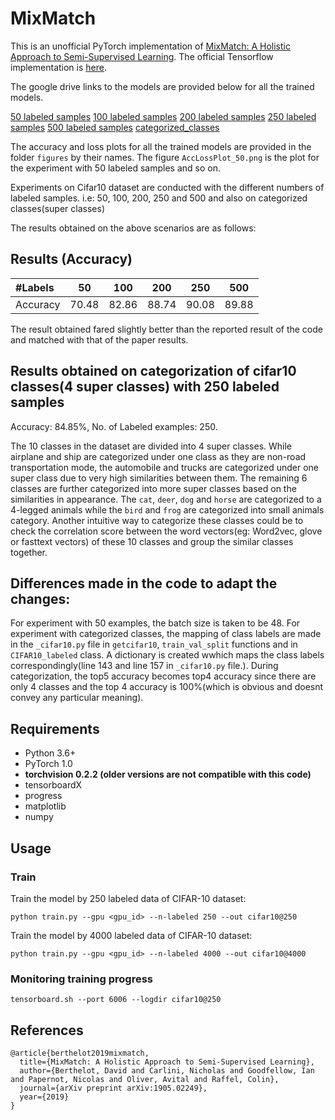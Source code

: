 # MixMatch
This is an unofficial PyTorch implementation of [MixMatch: A Holistic Approach to Semi-Supervised Learning](https://arxiv.org/abs/1905.02249). 
The official Tensorflow implementation is [here](https://github.com/google-research/mixmatch).

The google drive links to the models are provided below for all the trained models. 

[50 labeled samples](https://drive.google.com/drive/folders/1QpCuJxFnGGDFfCi3hoGCjxIUijEhZX2g?usp=sharing)
[100 labeled samples](https://drive.google.com/drive/folders/1Rbw_Aj_DxBCdAAvr_JMQpiyypezWDPRC?usp=sharing)
[200 labeled samples](https://drive.google.com/drive/folders/1HZCZ5i7SXaxsl2m0-9PayYX1DDE3BnNG?usp=sharing) 
[250 labeled samples](https://drive.google.com/drive/folders/1wiZjoo9_l9YseWuGk7ZZv6tBGw1zX1VJ?usp=sharing) 
[500 labeled samples]( https://drive.google.com/drive/folders/1jUqKXcjVnxLE2E08t3hvB61D3wvLwXGN?usp=sharing)
[categorized_classes](https://drive.google.com/drive/folders/1SfUdZI7eUeQV5KHrLpThTnmTLqJkVA3w?usp=sharing)

The accuracy and loss plots for all the trained models are provided in the folder `figures` by their names. The figure `AccLossPlot_50.png` is the plot for the experiment with 50 labeled samples and so on. 

Experiments on Cifar10 dataset are conducted with the different numbers of labeled samples. i.e: 50, 100, 200, 250 and 500 and also on categorized classes(super classes)

The results obtained on the above scenarios are as follows:

## Results (Accuracy)
| #Labels | 50 | 100 | 200 | 250| 500 |
|:---|:---:|:---:|:---:|:---:|:---:|
|Accuracy | 70.48 | 82.86 | 88.74 | 90.08 | 89.88 |

The result obtained fared slightly better than the reported result of the code and matched with that of the paper results.

## Results obtained on categorization of cifar10 classes(4 super classes) with 250 labeled samples

Accuracy: 84.85%, No. of Labeled examples: 250. 

The 10 classes in the dataset are divided into 4 super classes. While airplane and ship are categorized under one class as they are non-road transportation mode, the automobile and trucks are categorized under one super class due to very high similarities between them. The remaining 6 classes are further categorized into  more super classes based on the similarities in appearance. The `cat`, `deer`, `dog` and `horse` are categorized to a 4-legged animals while the `bird` and `frog` are categorized into small animals category. Another intuitive way to categorize these classes could be to check the correlation score between the word vectors(eg: Word2vec, glove or fasttext vectors) of these 10 classes and group the similar classes together.

## Differences made in the code to adapt the changes:

For experiment with 50 examples, the batch size is taken to be 48.
For experiment with categorized classes, the mapping of class labels are made in the `_cifar10.py` file in `getcifar10`, `train_val_split` functions and in `CIFAR10_labeled` class. A dictionary is created wwhich maps the class labels correspondingly(line 143 and line 157 in `_cifar10.py` file.). During categorization, the top5 accuracy becomes top4 accuracy since there are only 4 classes and the top 4 accuracy is 100%(which is obvious and doesnt convey any particular meaning).


## Requirements
- Python 3.6+
- PyTorch 1.0
- **torchvision 0.2.2 (older versions are not compatible with this code)** 
- tensorboardX
- progress
- matplotlib
- numpy

## Usage

### Train
Train the model by 250 labeled data of CIFAR-10 dataset:

```
python train.py --gpu <gpu_id> --n-labeled 250 --out cifar10@250
```

Train the model by 4000 labeled data of CIFAR-10 dataset:

```
python train.py --gpu <gpu_id> --n-labeled 4000 --out cifar10@4000
```

### Monitoring training progress
```
tensorboard.sh --port 6006 --logdir cifar10@250
```

## References
```
@article{berthelot2019mixmatch,
  title={MixMatch: A Holistic Approach to Semi-Supervised Learning},
  author={Berthelot, David and Carlini, Nicholas and Goodfellow, Ian and Papernot, Nicolas and Oliver, Avital and Raffel, Colin},
  journal={arXiv preprint arXiv:1905.02249},
  year={2019}
}
```
